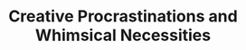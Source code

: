 ---
title: "Creative Procrastinations and Whimsical Necessities"
url: /shepherdstown/creative-procrastinations-and-whimsical-necessities/
shop: Andenken
---